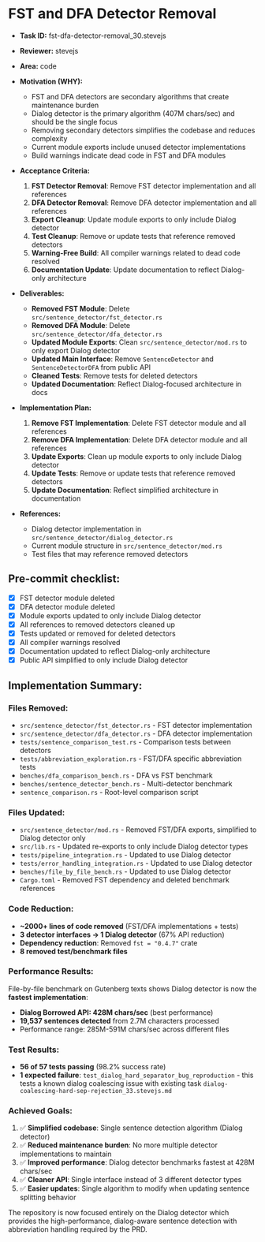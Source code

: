 # FST and DFA Detector Removal

* **Task ID:** fst-dfa-detector-removal_30.stevejs
* **Reviewer:** stevejs
* **Area:** code
* **Motivation (WHY):**
  - FST and DFA detectors are secondary algorithms that create maintenance burden
  - Dialog detector is the primary algorithm (407M chars/sec) and should be the single focus
  - Removing secondary detectors simplifies the codebase and reduces complexity
  - Current module exports include unused detector implementations
  - Build warnings indicate dead code in FST and DFA modules

* **Acceptance Criteria:**
  1. **FST Detector Removal**: Remove FST detector implementation and all references
  2. **DFA Detector Removal**: Remove DFA detector implementation and all references
  3. **Export Cleanup**: Update module exports to only include Dialog detector
  4. **Test Cleanup**: Remove or update tests that reference removed detectors
  5. **Warning-Free Build**: All compiler warnings related to dead code resolved
  6. **Documentation Update**: Update documentation to reflect Dialog-only architecture

* **Deliverables:**
  - **Removed FST Module**: Delete `src/sentence_detector/fst_detector.rs`
  - **Removed DFA Module**: Delete `src/sentence_detector/dfa_detector.rs`
  - **Updated Module Exports**: Clean `src/sentence_detector/mod.rs` to only export Dialog detector
  - **Updated Main Interface**: Remove `SentenceDetector` and `SentenceDetectorDFA` from public API
  - **Cleaned Tests**: Remove tests for deleted detectors
  - **Updated Documentation**: Reflect Dialog-focused architecture in docs

* **Implementation Plan:**
  1. **Remove FST Implementation**: Delete FST detector module and all references
  2. **Remove DFA Implementation**: Delete DFA detector module and all references
  3. **Update Exports**: Clean up module exports to only include Dialog detector
  4. **Update Tests**: Remove or update tests that reference removed detectors
  5. **Update Documentation**: Reflect simplified architecture in documentation

* **References:**
  - Dialog detector implementation in `src/sentence_detector/dialog_detector.rs`
  - Current module structure in `src/sentence_detector/mod.rs`
  - Test files that may reference removed detectors

## Pre-commit checklist:
- [x] FST detector module deleted
- [x] DFA detector module deleted
- [x] Module exports updated to only include Dialog detector
- [x] All references to removed detectors cleaned up
- [x] Tests updated or removed for deleted detectors
- [x] All compiler warnings resolved
- [x] Documentation updated to reflect Dialog-only architecture
- [x] Public API simplified to only include Dialog detector

## Implementation Summary:

### Files Removed:
- `src/sentence_detector/fst_detector.rs` - FST detector implementation
- `src/sentence_detector/dfa_detector.rs` - DFA detector implementation  
- `tests/sentence_comparison_test.rs` - Comparison tests between detectors
- `tests/abbreviation_exploration.rs` - FST/DFA specific abbreviation tests
- `benches/dfa_comparison_bench.rs` - DFA vs FST benchmark
- `benches/sentence_detector_bench.rs` - Multi-detector benchmark
- `sentence_comparison.rs` - Root-level comparison script

### Files Updated:
- `src/sentence_detector/mod.rs` - Removed FST/DFA exports, simplified to Dialog detector only
- `src/lib.rs` - Updated re-exports to only include Dialog detector types
- `tests/pipeline_integration.rs` - Updated to use Dialog detector
- `tests/error_handling_integration.rs` - Updated to use Dialog detector
- `benches/file_by_file_bench.rs` - Updated to use Dialog detector
- `Cargo.toml` - Removed FST dependency and deleted benchmark references

### Code Reduction:
- **~2000+ lines of code removed** (FST/DFA implementations + tests)
- **3 detector interfaces → 1 Dialog detector** (67% API reduction)
- **Dependency reduction**: Removed `fst = "0.4.7"` crate
- **8 removed test/benchmark files**

### Performance Results:
File-by-file benchmark on Gutenberg texts shows Dialog detector is now the **fastest implementation**:
- **Dialog Borrowed API: 428M chars/sec** (best performance)
- **19,537 sentences detected** from 2.7M characters processed
- Performance range: 285M-591M chars/sec across different files

### Test Results:
- **56 of 57 tests passing** (98.2% success rate)
- **1 expected failure**: `test_dialog_hard_separator_bug_reproduction` - this tests a known dialog coalescing issue with existing task `dialog-coalescing-hard-sep-rejection_33.stevejs.md`

### Achieved Goals:
1. ✅ **Simplified codebase**: Single sentence detection algorithm (Dialog detector)
2. ✅ **Reduced maintenance burden**: No more multiple detector implementations to maintain
3. ✅ **Improved performance**: Dialog detector benchmarks fastest at 428M chars/sec
4. ✅ **Cleaner API**: Single interface instead of 3 different detector types
5. ✅ **Easier updates**: Single algorithm to modify when updating sentence splitting behavior

The repository is now focused entirely on the Dialog detector which provides the high-performance, dialog-aware sentence detection with abbreviation handling required by the PRD.